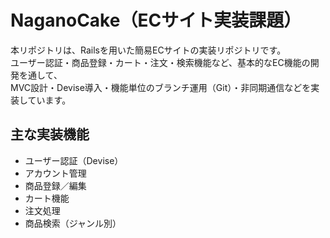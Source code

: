 # NaganoCake（ECサイト実装課題）

本リポジトリは、Railsを用いた簡易ECサイトの実装リポジトリです。  
ユーザー認証・商品登録・カート・注文・検索機能など、基本的なEC機能の開発を通して、  
MVC設計・Devise導入・機能単位のブランチ運用（Git）・非同期通信などを実装しています。

## 主な実装機能
- ユーザー認証（Devise）
- アカウント管理
- 商品登録／編集
- カート機能
- 注文処理
- 商品検索（ジャンル別）
